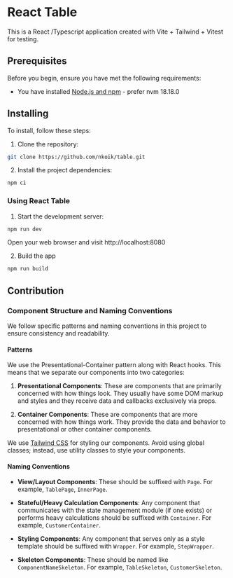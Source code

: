 # React Table

This is a React /Typescript application created with Vite + Tailwind + Vitest for testing.


## Prerequisites

Before you begin, ensure you have met the following requirements:

- You have installed [Node.js and npm](https://nodejs.org/en/download/) - prefer nvm 18.18.0

## Installing

To install, follow these steps:

1. Clone the repository:

```bash
git clone https://github.com/nkoik/table.git
```

2. Install the project dependencies:

```bash
npm ci
```

### Using React Table

1. Start the development server:

```bash
npm run dev
```

Open your web browser and visit http://localhost:8080

2. Build the app

```bash
npm run build
```


## Contribution

### Component Structure and Naming Conventions

We follow specific patterns and naming conventions in this project to ensure consistency and readability.

#### Patterns

We use the Presentational-Container pattern along with React hooks. This means that we separate our components into two categories:

1. **Presentational Components**: These are components that are primarily concerned with how things look. They usually have some DOM markup and styles and they receive data and callbacks exclusively via props.

2. **Container Components**: These are components that are more concerned with how things work. They provide the data and behavior to presentational or other container components.

We use [Tailwind CSS](https://tailwindcss.com/) for styling our components. Avoid using global classes; instead, use utility classes to style your components.

#### Naming Conventions

- **View/Layout Components**: These should be suffixed with `Page`. For example, `TablePage`, `InnerPage`.

- **Stateful/Heavy Calculation Components**: Any component that communicates with the state management module (if one exists) or performs heavy calculations should be suffixed with `Container`. For example, `CustomerContainer`.

- **Styling Components**: Any component that serves only as a style template should be suffixed with `Wrapper`. For example, `StepWrapper`.

- **Skeleton Components**: These should be named like `ComponentNameSkeleton`. For example, `TableSkeleton`, `CustomerSkeleton`.
